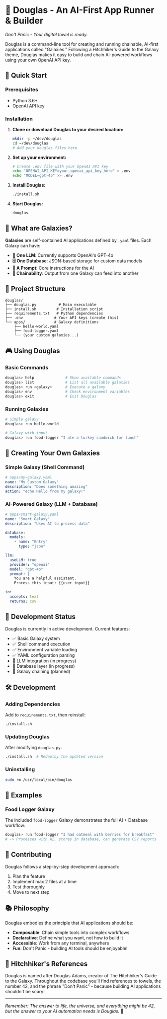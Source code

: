 # 🌌 Douglas - An AI-First App Runner & Builder

*Don't Panic - Your digital towel is ready.*

Douglas is a command-line tool for creating and running chainable, AI-first applications called "Galaxies." Following a
Hitchhiker's Guide to the Galaxy theme, Douglas makes it easy to build and chain AI-powered workflows using your own
OpenAI API key.

## 🚀 Quick Start

### Prerequisites

- Python 3.6+
- OpenAI API key

### Installation

1. **Clone or download Douglas to your desired location:**
   ```bash
   mkdir -p ~/dev/douglas
   cd ~/dev/douglas
   # Add your douglas files here
   ```

2. **Set up your environment:**
   ```bash
   # Create .env file with your OpenAI API key
   echo "OPENAI_API_KEY=your_openai_api_key_here" > .env
   echo "MODEL=gpt-4o" >> .env
   ```

3. **Install Douglas:**
   ```bash
   ./install.sh
   ```

4. **Start Douglas:**
   ```bash
   douglas
   ```

## 🌟 What are Galaxies?

**Galaxies** are self-contained AI applications defined by `.yaml` files. Each Galaxy can have:

- **🤖 One LLM**: Currently supports OpenAI's GPT-4o
- **🗄️ One Database**: JSON-based storage for custom data models
- **📝 A Prompt**: Core instructions for the AI
- **🔗 Chainability**: Output from one Galaxy can feed into another

## 📁 Project Structure

```
douglas/
├── douglas.py          # Main executable
├── install.sh         # Installation script
├── requirements.txt   # Python dependencies
├── .env              # Your API keys (create this)
└── apps/             # Galaxy definitions
    ├── hello-world.yaml
    ├── food-logger.yaml
    └── (your custom galaxies...)
```

## 🎮 Using Douglas

### Basic Commands

```bash
douglas> help              # Show available commands
douglas> list              # List all available galaxies  
douglas> run <galaxy>      # Execute a galaxy
douglas> env               # Check environment variables
douglas> exit              # Exit Douglas
```

### Running Galaxies

```bash
# Simple galaxy
douglas> run hello-world

# Galaxy with input
douglas> run food-logger "I ate a turkey sandwich for lunch"
```

## 📝 Creating Your Own Galaxies

### Simple Galaxy (Shell Command)

```yaml
# apps/my-galaxy.yaml
name: "My Custom Galaxy"
description: "Does something amazing"
action: "echo Hello from my galaxy!"
```

### AI-Powered Galaxy (LLM + Database)

```yaml
# apps/smart-galaxy.yaml
name: "Smart Galaxy"
description: "Uses AI to process data"

database:
  models:
    - name: "Entry"
      type: "json"

llm:
  useLLM: true
  provider: "openai"
  model: "gpt-4o"
  prompt: |
    You are a helpful assistant.
    Process this input: {{user_input}}

io:
  accepts: text
  returns: csv
```

## 🔧 Development Status

Douglas is currently in active development. Current features:

- ✅ Basic Galaxy system
- ✅ Shell command execution
- ✅ Environment variable loading
- ✅ YAML configuration parsing
- 🚧 LLM integration (in progress)
- 🚧 Database layer (in progress)
- 🚧 Galaxy chaining (planned)

## 🛠️ Development

### Adding Dependencies

Add to `requirements.txt`, then reinstall:

```bash
./install.sh
```

### Updating Douglas

After modifying `douglas.py`:

```bash
./install.sh  # Redeploy the updated version
```

### Uninstalling

```bash
sudo rm /usr/local/bin/douglas
```

## 📖 Examples

### Food Logger Galaxy

The included `food-logger` Galaxy demonstrates the full AI + Database workflow:

```bash
douglas> run food-logger "I had oatmeal with berries for breakfast"
# -> Processes with AI, stores in database, can generate CSV reports
```

## 🤝 Contributing

Douglas follows a step-by-step development approach:

1. Plan the feature
2. Implement max 2 files at a time
3. Test thoroughly
4. Move to next step

## 📚 Philosophy

Douglas embodies the principle that AI applications should be:

- **Composable**: Chain simple tools into complex workflows
- **Declarative**: Define what you want, not how to build it
- **Accessible**: Work from any terminal, anywhere
- **Fun**: Don't Panic - building AI tools should be enjoyable!

## 🌌 Hitchhiker's References

Douglas is named after Douglas Adams, creator of The Hitchhiker's Guide to the Galaxy. Throughout the codebase you'll
find references to towels, the number 42, and the phrase "Don't Panic" - because building AI applications shouldn't be
scary!

---

*Remember: The answer to life, the universe, and everything might be 42, but the answer to your AI automation needs is
Douglas.* 🌌
